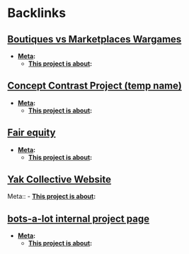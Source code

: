 
# Backlinks
## [Boutiques vs Marketplaces Wargames](<Boutiques vs Marketplaces Wargames.md>)
- **[Meta](<Meta.md>):**
    - **[This project is about](<This project is about.md>):**

## [Concept Contrast Project (temp name)](<Concept Contrast Project (temp name).md>)
- **[Meta](<Meta.md>):**
    - **[This project is about](<This project is about.md>):**

## [Fair equity](<Fair equity.md>)
- **[Meta](<Meta.md>):**
    - **[This project is about](<This project is about.md>):**

## [Yak Collective Website](<Yak Collective Website.md>)
Meta::
    - **[This project is about](<This project is about.md>):**

## [bots-a-lot internal project page](<bots-a-lot internal project page.md>)
- **[Meta](<Meta.md>):**
    - **[This project is about](<This project is about.md>):**

